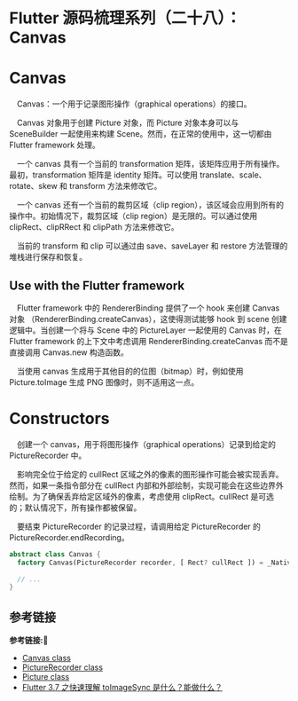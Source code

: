 # Flutter 源码梳理系列（二十八）：Canvas

# Canvas

&emsp;Canvas：一个用于记录图形操作（graphical operations）的接口。

&emsp;Canvas 对象用于创建 Picture 对象，而 Picture 对象本身可以与 SceneBuilder 一起使用来构建 Scene。然而，在正常的使用中，这一切都由 Flutter framework 处理。

&emsp;一个 canvas 具有一个当前的 transformation 矩阵，该矩阵应用于所有操作。最初，transformation 矩阵是 identity 矩阵。可以使用 translate、scale、rotate、skew 和 transform 方法来修改它。

&emsp;一个 canvas 还有一个当前的裁剪区域（clip region），该区域会应用到所有的操作中。初始情况下，裁剪区域（clip region）是无限的。可以通过使用 clipRect、clipRRect 和 clipPath 方法来修改它。

&emsp;当前的 transform 和 clip 可以通过由 save、saveLayer 和 restore 方法管理的堆栈进行保存和恢复。

## Use with the Flutter framework

&emsp;Flutter framework 中的 RendererBinding 提供了一个 hook 来创建 Canvas 对象 （RendererBinding.createCanvas），这使得测试能够 hook 到 scene 创建逻辑中。当创建一个将与 Scene 中的 PictureLayer 一起使用的 Canvas 时，在 Flutter framework 的上下文中考虑调用 RendererBinding.createCanvas 而不是直接调用 Canvas.new 构造函数。

&emsp;当使用 canvas 生成用于其他目的的位图（bitmap）时，例如使用 Picture.toImage 生成 PNG 图像时，则不适用这一点。

# Constructors

&emsp;创建一个 canvas，用于将图形操作（graphical operations）记录到给定的 PictureRecorder 中。

&emsp;影响完全位于给定的 cullRect 区域之外的像素的图形操作可能会被实现丢弃。然而，如果一条指令部分在 cullRect 内部和外部绘制，实现可能会在这些边界外绘制。为了确保丢弃给定区域外的像素，考虑使用 clipRect。cullRect 是可选的；默认情况下，所有操作都被保留。

&emsp;要结束 PictureRecorder 的记录过程，请调用给定 PictureRecorder 的 PictureRecorder.endRecording。

```dart
abstract class Canvas {
  factory Canvas(PictureRecorder recorder, [ Rect? cullRect ]) = _NativeCanvas;
  
  // ...
}
```


## 参考链接
**参考链接:🔗**
+ [Canvas class](https://api.flutter.dev/flutter/dart-ui/Canvas-class.html)
+ [PictureRecorder class](https://api.flutter.dev/flutter/dart-ui/PictureRecorder-class.html)
+ [Picture class](https://api.flutter.dev/flutter/dart-ui/Picture-class.html)
+ [Flutter 3.7 之快速理解 toImageSync 是什么？能做什么？](https://guoshuyu.cn/home/wx/Flutter-N18.html)
